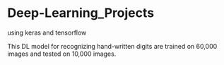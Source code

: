 # Deep-Learning_Projects

using keras and tensorflow

This DL model for recognizing hand-written digits are trained on 60,000 images and tested on 10,000 images.
